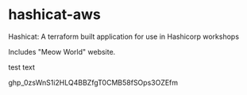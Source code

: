 # hashicat-aws
Hashicat: A terraform built application for use in Hashicorp workshops

Includes "Meow World" website.

test text

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
